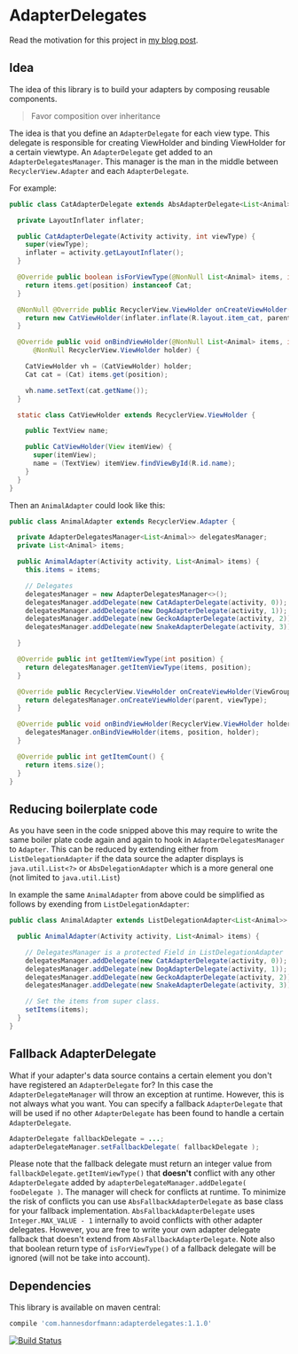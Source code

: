 # AdapterDelegates
Read the motivation for this project in [my blog post](http://hannesdorfmann.com/android/adapter-delegates/).


## Idea
The idea of this library is to build your adapters by composing reusable components.

> Favor composition over inheritance

The idea is that you define an `AdapterDelegate` for each view type. This delegate is responsible for creating ViewHolder and binding ViewHolder for a certain viewtype.
An `AdapterDelegate` get added to an `AdapterDelegatesManager`. This manager is the man in the middle between `RecyclerView.Adapter` and each `AdapterDelegate`.

For example:
```java
public class CatAdapterDelegate extends AbsAdapterDelegate<List<Animal>> {

  private LayoutInflater inflater;

  public CatAdapterDelegate(Activity activity, int viewType) {
    super(viewType);
    inflater = activity.getLayoutInflater();
  }

  @Override public boolean isForViewType(@NonNull List<Animal> items, int position) {
    return items.get(position) instanceof Cat;
  }

  @NonNull @Override public RecyclerView.ViewHolder onCreateViewHolder(ViewGroup parent) {
    return new CatViewHolder(inflater.inflate(R.layout.item_cat, parent, false));
  }

  @Override public void onBindViewHolder(@NonNull List<Animal> items, int position,
      @NonNull RecyclerView.ViewHolder holder) {

    CatViewHolder vh = (CatViewHolder) holder;
    Cat cat = (Cat) items.get(position);

    vh.name.setText(cat.getName());
  }

  static class CatViewHolder extends RecyclerView.ViewHolder {

    public TextView name;

    public CatViewHolder(View itemView) {
      super(itemView);
      name = (TextView) itemView.findViewById(R.id.name);
    }
  }
}
```

Then an `AnimalAdapter` could look like this:

```java
public class AnimalAdapter extends RecyclerView.Adapter {

  private AdapterDelegatesManager<List<Animal>> delegatesManager;
  private List<Animal> items;

  public AnimalAdapter(Activity activity, List<Animal> items) {
    this.items = items;

    // Delegates
    delegatesManager = new AdapterDelegatesManager<>();
    delegatesManager.addDelegate(new CatAdapterDelegate(activity, 0));
    delegatesManager.addDelegate(new DogAdapterDelegate(activity, 1));
    delegatesManager.addDelegate(new GeckoAdapterDelegate(activity, 2));
    delegatesManager.addDelegate(new SnakeAdapterDelegate(activity, 3));

  }

  @Override public int getItemViewType(int position) {
    return delegatesManager.getItemViewType(items, position);
  }

  @Override public RecyclerView.ViewHolder onCreateViewHolder(ViewGroup parent, int viewType) {
    return delegatesManager.onCreateViewHolder(parent, viewType);
  }

  @Override public void onBindViewHolder(RecyclerView.ViewHolder holder, int position) {
    delegatesManager.onBindViewHolder(items, position, holder);
  }

  @Override public int getItemCount() {
    return items.size();
  }
}
```

## Reducing boilerplate code
As you have seen in the code snipped above this may require to write the same boiler plate code  again and again to hook in `AdapterDelegatesManager` to `Adapter`.
This can be reduced by extending either from `ListDelegationAdapter` if the data source the adapter displays is `java.util.List<?>` or `AbsDelegationAdapter` which is a more general one (not limited to `java.util.List`)

In example the same `AnimalAdapter` from above could be simplified as follows by exending from `ListDelegationAdapter`:

```java
public class AnimalAdapter extends ListDelegationAdapter<List<Animal>> {

  public AnimalAdapter(Activity activity, List<Animal> items) {

    // DelegatesManager is a protected Field in ListDelegationAdapter
    delegatesManager.addDelegate(new CatAdapterDelegate(activity, 0));
    delegatesManager.addDelegate(new DogAdapterDelegate(activity, 1));
    delegatesManager.addDelegate(new GeckoAdapterDelegate(activity, 2));
    delegatesManager.addDelegate(new SnakeAdapterDelegate(activity, 3));

    // Set the items from super class.
    setItems(items);
  }
}
```

## Fallback AdapterDelegate
What if your adapter's data source contains a certain element you don't have registered an `AdapterDelegate` for? In this case the `AdapterDelegateManager` will throw an exception at runtime. However, this is not always what you want. You can specify a fallback `AdapterDelegate` that will be used if no other `AdapterDelegate` has been found to handle a certain `AdapterDelegate`.

```java
AdapterDelegate fallbackDelegate = ...;
adapterDelegateManager.setFallbackDelegate( fallbackDelegate );
```

Please note that the fallback delegate must return an integer value from `fallbackDelegate.getItemViewType()` that **doesn't** conflict with any other `AdapterDelegate` added by `adapterDelegateManager.addDelegate( fooDelegate )`.
The manager will check for conflicts at runtime. To minimize the risk of conflicts you can use `AbsFallbackAdapterDelegate` as base class for your fallback implementation. `AbsFallbackAdapterDelegate` uses `Integer.MAX_VALUE - 1` internally to avoid conflicts with other adapter delegates. However, you are free to write your own adapter delegate fallback that doesn't extend from `AbsFallbackAdapterDelegate`. Note also that boolean return type of `isForViewType()` of a fallback delegate will be ignored (will not be take into account).

## Dependencies
This library is available on maven central:

```groovy
compile 'com.hannesdorfmann:adapterdelegates:1.1.0'
```

[![Build Status](https://travis-ci.org/sockeqwe/AdapterDelegates.svg?branch=master)](https://travis-ci.org/sockeqwe/AdapterDelegates)